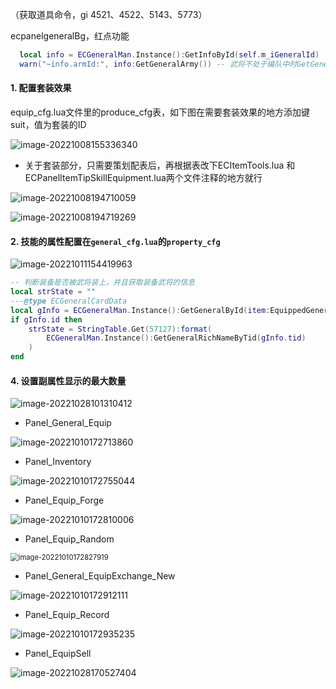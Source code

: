（获取道具命令，gi 4521、4522、5143、5773）

ecpanelgeneralBg，红点功能

```lua
  local info = ECGeneralMan.Instance():GetInfoById(self.m_iGeneralId)
  warn("~info.armId:", info:GetGeneralArmy()) -- 武将不处于编队中时GetGeneralArmy()返回值是nil
```



#### 1. 配置套装效果

equip_cfg.lua文件里的produce_cfg表，如下图在需要套装效果的地方添加键suit，值为套装的ID

![image-20221008155336340](C:\Users\Administrator\AppData\Roaming\Typora\typora-user-images\image-20221008155336340.png)

- 关于套装部分，只需要策划配表后，再根据表改下ECItemTools.lua 和 ECPanelItemTipSkillEquipment.lua两个文件注释的地方就行

![image-20221008194710059](C:\Users\Administrator\AppData\Roaming\Typora\typora-user-images\image-20221008194710059.png)

![image-20221008194719269](C:\Users\Administrator\AppData\Roaming\Typora\typora-user-images\image-20221008194719269.png)

#### 2. 技能的属性配置在`general_cfg.lua`的`property_cfg`

![image-20221011154419963](C:\Users\Administrator\AppData\Roaming\Typora\typora-user-images\image-20221011154419963.png)





```lua
-- 判断装备是否被武将装上，并且获取装备武将的信息
local strState = ""
---@type ECGeneralCardData
local gInfo = ECGeneralMan.Instance():GetGeneralById(item:EquippedGeneralID())
if gInfo.id then
	strState = StringTable.Get(57127):format(
        ECGeneralMan.Instance():GetGeneralRichNameByTid(gInfo.tid)
    )
end
```

#### 4. 设置副属性显示的最大数量

![image-20221028101310412](C:\Users\Administrator\AppData\Roaming\Typora\typora-user-images\image-20221028101310412.png)

- Panel_General_Equip


![image-20221010172713860](C:\Users\Administrator\AppData\Roaming\Typora\typora-user-images\image-20221010172713860.png)

- Panel_Inventory

![image-20221010172755044](C:\Users\Administrator\AppData\Roaming\Typora\typora-user-images\image-20221010172755044.png)

- Panel_Equip_Forge

![image-20221010172810006](C:\Users\Administrator\AppData\Roaming\Typora\typora-user-images\image-20221010172810006.png)

- Panel_Equip_Random

<img src="C:\Users\Administrator\AppData\Roaming\Typora\typora-user-images\image-20221010172827919.png" alt="image-20221010172827919" style="zoom: 80%;" />

- Panel_General_EquipExchange_New

![image-20221010172912111](C:\Users\Administrator\AppData\Roaming\Typora\typora-user-images\image-20221010172912111.png)

- Panel_Equip_Record

![image-20221010172935235](C:\Users\Administrator\AppData\Roaming\Typora\typora-user-images\image-20221010172935235.png)

- Panel_EquipSell

![image-20221028170527404](C:\Users\Administrator\AppData\Roaming\Typora\typora-user-images\image-20221028170527404.png)



